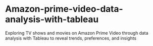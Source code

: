 # Amazon-prime-video-data-analysis-with-tableau
Exploring TV shows and movies on Amazon Prime Video through data analysis with Tableau to reveal trends, preferences, and insights
